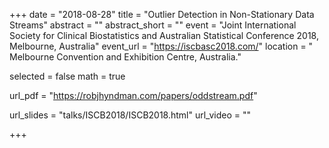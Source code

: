 +++
date = "2018-08-28"
title = "Outlier Detection in Non-Stationary Data Streams"
abstract = ""
abstract_short = ""
event = "Joint International Society for Clinical Biostatistics and Australian Statistical Conference 2018, Melbourne, Australia"
event_url = "https://iscbasc2018.com/"
location = " Melbourne Convention and Exhibition Centre, Australia."
  
  
selected = false
math = true
  
url_pdf = "https://robjhyndman.com/papers/oddstream.pdf"
  
url_slides = "talks/ISCB2018/ISCB2018.html"
url_video = ""
  
+++
    
    
    
    